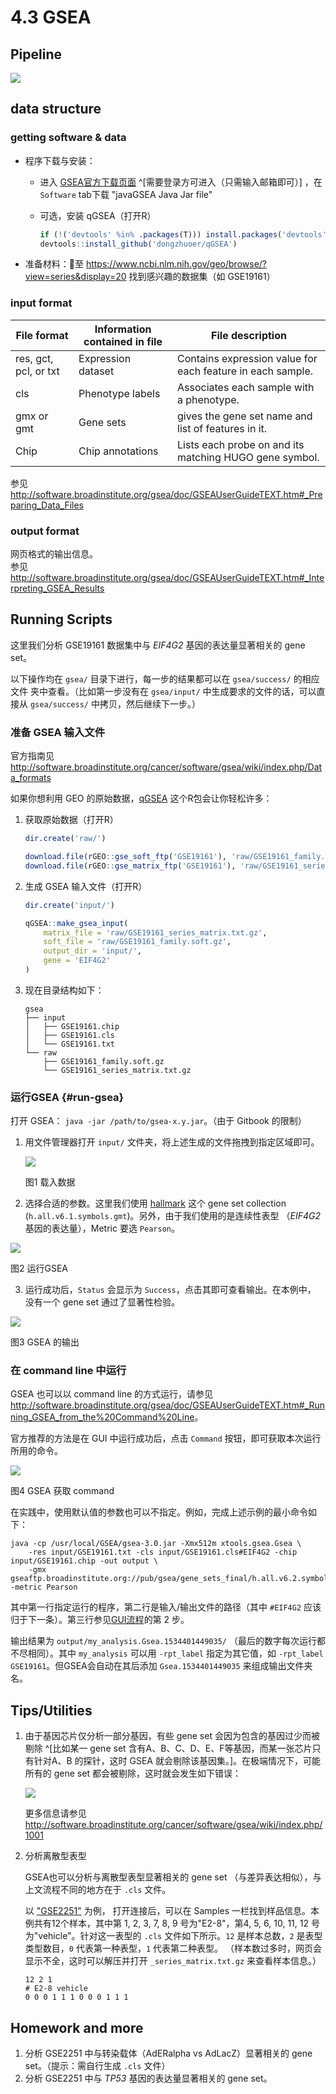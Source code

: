 # 4.3 GSEA

## Pipeline

![](.gitbook/assets/gsea-home.gif)

## data structure

### getting software & data

- 程序下载与安装：

  - 进入 [GSEA官方下载页面](http://software.broadinstitute.org/gsea/downloads.jsp) ^[需要登录方可进入（只需输入邮箱即可）] ，在 `Software` tab下载 "javaGSEA Java Jar file"

  - 可选，安装 qGSEA（打开R）
    
    ```r
    if (!('devtools' %in% .packages(T))) install.packages('devtools')
    devtools::install_github('dongzhuoer/qGSEA')
    ```

-  准备材料：至 <https://www.ncbi.nlm.nih.gov/geo/browse/?view=series&display=20> 找到感兴趣的数据集（如 GSE19161）

### input format

| **File format**       | **Information contained in file** | **File description**                                       |
|-----------------------|-----------------------------------|------------------------------------------------------------|
| res, gct, pcl, or txt | Expression dataset                | Contains expression value for each feature in each sample. |
| cls                   | Phenotype labels                  | Associates each sample with a phenotype.                   |
| gmx or gmt            | Gene sets                         | gives the gene set name and list of features in it.        |
| Chip                  | Chip annotations                  | Lists each probe on and its matching HUGO gene symbol.     |

参见 <http://software.broadinstitute.org/gsea/doc/GSEAUserGuideTEXT.htm#_Preparing_Data_Files>

### output format

网页格式的输出信息。  
参见 <http://software.broadinstitute.org/gsea/doc/GSEAUserGuideTEXT.htm#_Interpreting_GSEA_Results>


## Running Scripts
<!-- for unittest is in docker repo -->
这里我们分析 GSE19161 数据集中与 _EIF4G2_ 基因的表达量显著相关的 gene set。

以下操作均在 `gsea/` 目录下进行，每一步的结果都可以在 `gsea/success/` 的相应文件
    夹中查看。（比如第一步没有在 `gsea/input/` 中生成要求的文件的话，可以直接从 
    `gsea/success/` 中拷贝，然后继续下一步。）

### 准备 GSEA 输入文件

官方指南见 <http://software.broadinstitute.org/cancer/software/gsea/wiki/index.php/Data_formats>

如果你想利用 GEO 的原始数据，[qGSEA](https://github.com/dongzhuoer/qGSEA) 这个R包会让你轻松许多：

1. 获取原始数据（打开R）

   ```r
   dir.create('raw/')

   download.file(rGEO::gse_soft_ftp('GSE19161'), 'raw/GSE19161_family.soft.gz')
   download.file(rGEO::gse_matrix_ftp('GSE19161'), 'raw/GSE19161_series_matrix.txt.gz')
   ```

1. 生成 GSEA 输入文件（打开R）

   ```r
   dir.create('input/')

   qGSEA::make_gsea_input(
       matrix_file = 'raw/GSE19161_series_matrix.txt.gz',
       soft_file = 'raw/GSE19161_family.soft.gz',
       output_dir = 'input/', 
       gene = 'EIF4G2'
   )
   ```

1. 现在目录结构如下：
   <!-- `tree` --->
   ```
   gsea
   ├── input
   │   ├── GSE19161.chip
   │   ├── GSE19161.cls
   │   └── GSE19161.txt
   └── raw
       ├── GSE19161_family.soft.gz
       └── GSE19161_series_matrix.txt.gz
   ```

### 运行GSEA {#run-gsea}

打开 GSEA： `java -jar /path/to/gsea-x.y.jar`。（由于 Gitbook 的限制）

1. 用文件管理器打开 `input/` 文件夹，将上述生成的文件拖拽到指定区域即可。

   ![](.gitbook/assets/gsea-load-data.png)

   图1 载入数据

2. 选择合适的参数。这里我们使用 [hallmark](https://doi.org/10.1016/j.cels.2015.12.004) 
       这个 gene set collection (`h.all.v6.1.symbols.gmt`)。另外，由于我们使用的是连续性表型
       （_EIF4G2_ 基因的表达量），Metric 要选 `Pearson`。

![](.gitbook/assets/gsea-run.gif)

图2 运行GSEA

3. 运行成功后，`Status` 会显示为 `Success`，点击其即可查看输出。在本例中，
        没有一个 gene set 通过了显著性检验。

![](.gitbook/assets/gsea-result.gif)

图3 GSEA 的输出

### 在 command line 中运行

GSEA 也可以以 command line 的方式运行，请参见 
    <http://software.broadinstitute.org/gsea/doc/GSEAUserGuideTEXT.htm#_Running_GSEA_from_the%20Command%20Line>。

官方推荐的方法是在 GUI 中运行成功后，点击 `Command` 按钮，即可获取本次运行所用的命令。

![](.gitbook/assets/gsea-command.gif)

图4 GSEA 获取 command

在实践中，使用默认值的参数也可以不指定。例如，完成上述示例的最小命令如下：

```
java -cp /usr/local/GSEA/gsea-3.0.jar -Xmx512m xtools.gsea.Gsea \
    -res input/GSE19161.txt -cls input/GSE19161.cls#EIF4G2 -chip input/GSE19161.chip -out output \
    -gmx gseaftp.broadinstitute.org://pub/gsea/gene_sets_final/h.all.v6.2.symbols.gmt -metric Pearson
```

其中第一行指定运行的程序，第二行是输入/输出文件的路径（其中 `#EIF4G2` 应该归于下一条）。第三行参见[GUI流程](#run-gsea)的第 2 步。

输出结果为 `output/my_analysis.Gsea.1534401449035/` （最后的数字每次运行都不尽相同）。其中 `my_analysis` 可以用 `-rpt_label` 指定为其它值，如 `-rpt_label GSE19161`。但GSEA会自动在其后添加 `Gsea.1534401449035` 来组成输出文件夹名。

## Tips/Utilities

1. 由于基因芯片仅分析一部分基因，有些 gene set 会因为包含的基因过少而被剔除
        ^[比如某一 gene set 含有A、B、C、D、E、F等基因，而某一张芯片只有针对A、B
        的探针，这时 GSEA 就会剔除该基因集。]。在极端情况下，可能所有的 gene set 
        都会被剔除，这时就会发生如下错误：
   
   ![](.gitbook/assets/gsea-no-gene-set-error.png)

   更多信息请参见 <http://software.broadinstitute.org/cancer/software/gsea/wiki/index.php/1001>

1. 分析离散型表型

   GSEA也可以分析与离散型表型显著相关的 gene set （与差异表达相似），与上文流程不同的地方在于 `.cls` 文件。 
   
   以 ["GSE2251"](https://www.ncbi.nlm.nih.gov/geo/query/acc.cgi?acc=GSE2251) 为例，
   打开连接后，可以在 Samples 一栏找到样品信息。本例共有12个样本，其中第
   1, 2, 3, 7, 8, 9 号为"E2-8"，第4, 5, 6, 10, 11, 12 号为"vehicle"。针对这一表型的
   `.cls` 文件如下所示。`12` 是样本总数，`2` 是表型类型数目，`0` 代表第一种表型，`1` 代表第二种表型。
   （样本数过多时，网页会显示不全，这时可以解压并打开 `_series_matrix.txt.gz` 来查看样本信息。）

   ```
   12 2 1
   # E2-8 vehicle
   0 0 0 1 1 1 0 0 0 1 1 1
   ```

## Homework and more

1. 分析 GSE2251 中与转染载体（AdERalpha vs AdLacZ）显著相关的 gene set。（提示：需自行生成 `.cls` 文件）
1. 分析 GSE2251 中与 _TP53_ 基因的表达量显著相关的 gene set。

<!-- homework answer

`cd gsea`

```r
download.file(rGEO::gse_soft_ftp('GSE2251'), 'raw/GSE2251_family.soft.gz')
download.file(rGEO::gse_matrix_ftp('GSE2251'), 'raw/GSE2251_series_matrix.txt.gz')


qGSEA::make_gsea_input(
    matrix_file = 'raw/GSE2251_series_matrix.txt.gz', 
    soft_file = 'raw/GSE2251_family.soft.gz',
    'input', 'TP53'
)
```

```bash
java -cp /media/computer/opt/GSEA/gsea-3.0.jar -Xmx512m xtools.gsea.Gsea \
    -res input/GSE2251.txt -cls input/GSE2251.cls#TP53 -chip input/GSE2251.chip -out output \
    -gmx gseaftp.broadinstitute.org://pub/gsea/gene_sets_final/h.all.v6.2.symbols.gmt -metric Pearson

java -cp /media/computer/opt/GSEA/gsea-3.0.jar -Xmx512m xtools.gsea.Gsea \
    -res input/GSE2251.txt -cls input/GSE2251_vector.cls#AdERalpha_versus_AdLacZ -chip input/GSE2251.chip -out output \
    -gmx gseaftp.broadinstitute.org://pub/gsea/gene_sets_final/h.all.v6.2.symbols.gmt
```

-->


